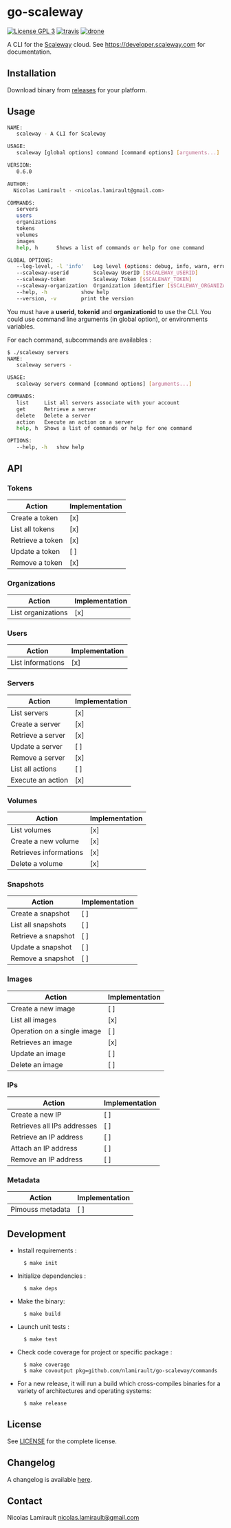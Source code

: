 # go-scaleway

[![License GPL 3][badge-license]][LICENSE]
[![travis][badge-travis]][travis]
[![drone][badge-drone]][drone]

A CLI for the [Scaleway][] cloud.
See https://developer.scaleway.com for documentation.

## Installation

Download binary from [releases][] for your platform.

## Usage

```bash
NAME:
   scaleway - A CLI for Scaleway

USAGE:
   scaleway [global options] command [command options] [arguments...]

VERSION:
   0.6.0

AUTHOR:
  Nicolas Lamirault - <nicolas.lamirault@gmail.com>

COMMANDS:
   servers
   users
   organizations
   tokens
   volumes
   images
   help, h		Shows a list of commands or help for one command

GLOBAL OPTIONS:
   --log-level, -l 'info'	Log level (options: debug, info, warn, error, fatal, panic)
   --scaleway-userid 		Scaleway UserID [$SCALEWAY_USERID]
   --scaleway-token 		Scaleway Token [$SCALEWAY_TOKEN]
   --scaleway-organization 	Organization identifier [$SCALEWAY_ORGANIZATION]
   --help, -h			show help
   --version, -v		print the version

```

You must have a **userid**, **tokenid** and **organizationid** to
use the CLI. You could use command line arguments (in global option), or
environments variables.

For each command, subcommands are availables :

```bash
$ ./scaleway servers
NAME:
   scaleway servers -

USAGE:
   scaleway servers command [command options] [arguments...]

COMMANDS:
   list		List all servers associate with your account
   get		Retrieve a server
   delete	Delete a server
   action	Execute an action on a server
   help, h	Shows a list of commands or help for one command

OPTIONS:
   --help, -h	show help

```

## API

### Tokens

Action               | Implementation
---------------------|-----------------------------
Create a token       | [x]
List all tokens      | [x]
Retrieve a token     | [x]
Update a token       | [ ]
Remove a token       | [x]

### Organizations

Action               | Implementation
---------------------|------------------------------
List organizations   | [x]

### Users

Action               | Implementation
---------------------|------------------------------
List informations    | [x]

### Servers

Action               | Implementation
---------------------|------------------------------
List servers         | [x]
Create a server      | [x]
Retrieve a server    | [x]
Update a server      | [ ]
Remove a server      | [x]
List all actions     | [ ]
Execute an action    | [x]

### Volumes

Action                     | Implementation
---------------------------|------------------------------
List volumes               | [x]
Create a new volume        | [x]
Retrieves informations     | [x]
Delete a volume            | [x]

### Snapshots

Action                    | Implementation
--------------------------|------------------------------
Create a snapshot         | [ ]
List all snapshots        | [ ]
Retrieve a snapshot       | [ ]
Update a snapshot         | [ ]
Remove a snapshot         | [ ]

### Images

Action                         | Implementation
-------------------------------|------------------------------
Create a new image             | [ ]
List all images                | [x]
Operation on a single image    | [ ]
Retrieves an image             | [x]
Update an image                | [ ]
Delete an image                | [ ]

### IPs

Action                         | Implementation
-------------------------------|------------------------------
Create a new IP                | [ ]
Retrieves all IPs addresses    | [ ]
Retrieve an IP address         | [ ]
Attach an IP address           | [ ]
Remove an IP address           | [ ]

### Metadata

Action                         | Implementation
-------------------------------|------------------------------
Pimouss metadata               | [ ]


## Development

* Install requirements :

        $ make init

* Initialize dependencies :

        $ make deps

* Make the binary:

        $ make build

* Launch unit tests :

        $ make test

* Check code coverage for project or specific package :

        $ make coverage
        $ make covoutput pkg=github.com/nlamirault/go-scaleway/commands

* For a new release, it will run a build which cross-compiles binaries for
  a variety of architectures and operating systems:

        $ make release


## License

See [LICENSE][] for the complete license.


## Changelog

A changelog is available [here](ChangeLog.md).


## Contact

Nicolas Lamirault <nicolas.lamirault@gmail.com>


[badge-license]: https://img.shields.io/badge/license-GPL_3-green.svg?style=flat
[LICENSE]: https://github.com/nlamirault/go-scaleway/blob/master/LICENSE
[travis]: https://travis-ci.org/nlamirault/go-scaleway
[badge-travis]: http://img.shields.io/travis/nlamirault/go-scaleway.svg?style=flat
[badge-drone]: https://drone.io/github.com/nlamirault/go-scaleway/status.png
[drone]: https://drone.io/github.com/nlamirault/go-scaleway/latest

[releases]: https://github.com/nlamirault/go-scaleway/releases

[Scaleway]: https://www.scaleway.com
